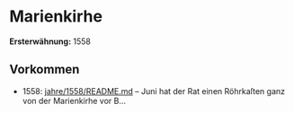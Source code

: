 # Marienkirhe

**Ersterwähnung:** 1558

## Vorkommen
- 1558: [jahre/1558/README.md](../jahre/1558/README.md) – Juni hat der Rat einen Röhrkaſten ganz
von der Marienkirhe vor B...
